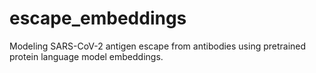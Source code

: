# escape_embeddings
Modeling SARS-CoV-2 antigen escape from antibodies using pretrained protein language model embeddings.
